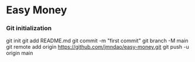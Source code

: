 # Easy Money

### Git initialization
git init
git add README.md
git commit -m "first commit"
git branch -M main
git remote add origin https://github.com/jmndao/easy-money.git
git push -u origin main
